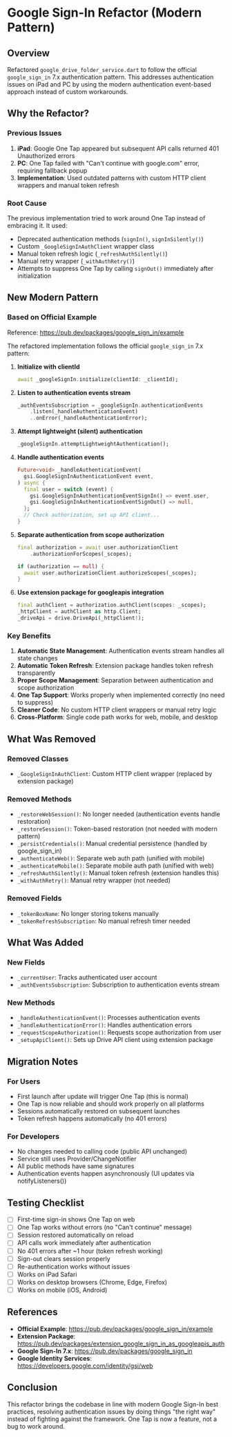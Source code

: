 # Google Sign-In Refactor (Modern Pattern)

## Overview

Refactored `google_drive_folder_service.dart` to follow the official `google_sign_in` 7.x authentication pattern. This addresses authentication issues on iPad and PC by using the modern authentication event-based approach instead of custom workarounds.

## Why the Refactor?

### Previous Issues
1. **iPad**: Google One Tap appeared but subsequent API calls returned 401 Unauthorized errors
2. **PC**: One Tap failed with "Can't continue with google.com" error, requiring fallback popup
3. **Implementation**: Used outdated patterns with custom HTTP client wrappers and manual token refresh

### Root Cause
The previous implementation tried to work around One Tap instead of embracing it. It used:
- Deprecated authentication methods (`signIn()`, `signInSilently()`)
- Custom `_GoogleSignInAuthClient` wrapper class
- Manual token refresh logic (`_refreshAuthSilently()`)
- Manual retry wrapper (`_withAuthRetry()`)
- Attempts to suppress One Tap by calling `signOut()` immediately after initialization

## New Modern Pattern

### Based on Official Example
Reference: https://pub.dev/packages/google_sign_in/example

The refactored implementation follows the official `google_sign_in` 7.x pattern:

1. **Initialize with clientId**
   ```dart
   await _googleSignIn.initialize(clientId: _clientId);
   ```

2. **Listen to authentication events stream**
   ```dart
   _authEventsSubscription = _googleSignIn.authenticationEvents
       .listen(_handleAuthenticationEvent)
       ..onError(_handleAuthenticationError);
   ```

3. **Attempt lightweight (silent) authentication**
   ```dart
   _googleSignIn.attemptLightweightAuthentication();
   ```

4. **Handle authentication events**
   ```dart
   Future<void> _handleAuthenticationEvent(
     gsi.GoogleSignInAuthenticationEvent event,
   ) async {
     final user = switch (event) {
       gsi.GoogleSignInAuthenticationEventSignIn() => event.user,
       gsi.GoogleSignInAuthenticationEventSignOut() => null,
     };
     // Check authorization, set up API client...
   }
   ```

5. **Separate authentication from scope authorization**
   ```dart
   final authorization = await user.authorizationClient
       .authorizationForScopes(_scopes);
   
   if (authorization == null) {
     await user.authorizationClient.authorizeScopes(_scopes);
   }
   ```

6. **Use extension package for googleapis integration**
   ```dart
   final authClient = authorization.authClient(scopes: _scopes);
   _httpClient = authClient as http.Client;
   _driveApi = drive.DriveApi(_httpClient!);
   ```

### Key Benefits

1. **Automatic State Management**: Authentication events stream handles all state changes
2. **Automatic Token Refresh**: Extension package handles token refresh transparently
3. **Proper Scope Management**: Separation between authentication and scope authorization
4. **One Tap Support**: Works properly when implemented correctly (no need to suppress)
5. **Cleaner Code**: No custom HTTP client wrappers or manual retry logic
6. **Cross-Platform**: Single code path works for web, mobile, and desktop

## What Was Removed

### Removed Classes
- `_GoogleSignInAuthClient`: Custom HTTP client wrapper (replaced by extension package)

### Removed Methods
- `_restoreWebSession()`: No longer needed (authentication events handle restoration)
- `_restoreSession()`: Token-based restoration (not needed with modern pattern)
- `_persistCredentials()`: Manual credential persistence (handled by google_sign_in)
- `_authenticateWeb()`: Separate web auth path (unified with mobile)
- `_authenticateMobile()`: Separate mobile auth path (unified with web)
- `_refreshAuthSilently()`: Manual token refresh (extension handles this)
- `_withAuthRetry()`: Manual retry wrapper (not needed)

### Removed Fields
- `_tokenBoxName`: No longer storing tokens manually
- `_tokenRefreshSubscription`: No manual refresh timer needed

## What Was Added

### New Fields
- `_currentUser`: Tracks authenticated user account
- `_authEventsSubscription`: Subscription to authentication events stream

### New Methods
- `_handleAuthenticationEvent()`: Processes authentication events
- `_handleAuthenticationError()`: Handles authentication errors
- `_requestScopeAuthorization()`: Requests scope authorization from user
- `_setupApiClient()`: Sets up Drive API client using extension package

## Migration Notes

### For Users
- First launch after update will trigger One Tap (this is normal)
- One Tap is now reliable and should work properly on all platforms
- Sessions automatically restored on subsequent launches
- Token refresh happens automatically (no 401 errors)

### For Developers
- No changes needed to calling code (public API unchanged)
- Service still uses Provider/ChangeNotifier
- All public methods have same signatures
- Authentication events happen asynchronously (UI updates via notifyListeners())

## Testing Checklist

- [ ] First-time sign-in shows One Tap on web
- [ ] One Tap works without errors (no "Can't continue" message)
- [ ] Session restored automatically on reload
- [ ] API calls work immediately after authentication
- [ ] No 401 errors after ~1 hour (token refresh working)
- [ ] Sign-out clears session properly
- [ ] Re-authentication works without issues
- [ ] Works on iPad Safari
- [ ] Works on desktop browsers (Chrome, Edge, Firefox)
- [ ] Works on mobile (iOS, Android)

## References

- **Official Example**: https://pub.dev/packages/google_sign_in/example
- **Extension Package**: https://pub.dev/packages/extension_google_sign_in_as_googleapis_auth
- **Google Sign-In 7.x**: https://pub.dev/packages/google_sign_in
- **Google Identity Services**: https://developers.google.com/identity/gsi/web

## Conclusion

This refactor brings the codebase in line with modern Google Sign-In best practices, resolving authentication issues by doing things "the right way" instead of fighting against the framework. One Tap is now a feature, not a bug to work around.
